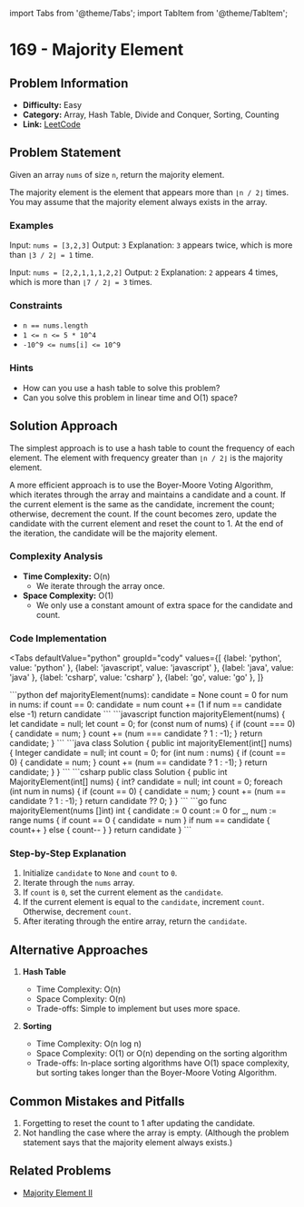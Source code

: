 import Tabs from '@theme/Tabs';
import TabItem from '@theme/TabItem';

# 169 - Majority Element

## Problem Information
- **Difficulty:** Easy
- **Category:** Array, Hash Table, Divide and Conquer, Sorting, Counting
- **Link:** [LeetCode](https://leetcode.com/problems/majority-element/)

## Problem Statement
Given an array `nums` of size `n`, return the majority element.

The majority element is the element that appears more than `⌊n / 2⌋` times. You may assume that the majority element always exists in the array.

### Examples
Input: `nums = [3,2,3]`
Output: `3`
Explanation: `3` appears twice, which is more than `⌊3 / 2⌋ = 1` time.

Input: `nums = [2,2,1,1,1,2,2]`
Output: `2`
Explanation: `2` appears 4 times, which is more than `⌊7 / 2⌋ = 3` times.

### Constraints
- `n == nums.length`
- `1 <= n <= 5 * 10^4`
- `-10^9 <= nums[i] <= 10^9`

### Hints
- How can you use a hash table to solve this problem?
- Can you solve this problem in linear time and O(1) space?

## Solution Approach
The simplest approach is to use a hash table to count the frequency of each element. The element with frequency greater than `⌊n / 2⌋` is the majority element.

A more efficient approach is to use the Boyer-Moore Voting Algorithm, which iterates through the array and maintains a candidate and a count. If the current element is the same as the candidate, increment the count; otherwise, decrement the count. If the count becomes zero, update the candidate with the current element and reset the count to 1. At the end of the iteration, the candidate will be the majority element.

### Complexity Analysis
- **Time Complexity:** O(n)
  - We iterate through the array once.
- **Space Complexity:** O(1)
  - We only use a constant amount of extra space for the candidate and count.

### Code Implementation
<Tabs
  defaultValue="python"
  groupId="cody"
  values={[
    {label: 'python', value: 'python' },
    {label: 'javascript', value: 'javascript' },
    {label: 'java', value: 'java' },
    {label: 'csharp', value: 'csharp' },
    {label: 'go', value: 'go' },
  ]}
>
<TabItem value='python'>
```python
def majorityElement(nums):
    candidate = None
    count = 0
    for num in nums:
        if count == 0:
            candidate = num
        count += (1 if num == candidate else -1)
    return candidate
```
</TabItem>
<TabItem value='javascript'>
```javascript
function majorityElement(nums) {
    let candidate = null;
    let count = 0;
    for (const num of nums) {
        if (count === 0) {
            candidate = num;
        }
        count += (num === candidate ? 1 : -1);
    }
    return candidate;
}
```
</TabItem>
<TabItem value='java'>
```java
class Solution {
    public int majorityElement(int[] nums) {
        Integer candidate = null;
        int count = 0;
        for (int num : nums) {
            if (count == 0) {
                candidate = num;
            }
            count += (num == candidate ? 1 : -1);
        }
        return candidate;
    }
}
```
</TabItem>
<TabItem value='csharp'>
```csharp
public class Solution {
    public int MajorityElement(int[] nums) {
        int? candidate = null;
        int count = 0;
        foreach (int num in nums) {
            if (count == 0) {
                candidate = num;
            }
            count += (num == candidate ? 1 : -1);
        }
        return candidate ?? 0;
    }
}
```
</TabItem>
<TabItem value='go'>
```go
func majorityElement(nums []int) int {
    candidate := 0
    count := 0
    for _, num := range nums {
        if count == 0 {
            candidate = num
        }
        if num == candidate {
            count++
        } else {
            count--
        }
    }
    return candidate
}
```
</TabItem>
</Tabs>

### Step-by-Step Explanation
1. Initialize `candidate` to `None` and `count` to `0`.
2. Iterate through the `nums` array.
3. If `count` is `0`, set the current element as the `candidate`.
4. If the current element is equal to the `candidate`, increment `count`. Otherwise, decrement `count`.
5. After iterating through the entire array, return the `candidate`.

## Alternative Approaches
1. **Hash Table**
   - Time Complexity: O(n)
   - Space Complexity: O(n)
   - Trade-offs: Simple to implement but uses more space.

2. **Sorting**
   - Time Complexity: O(n log n)
   - Space Complexity: O(1) or O(n) depending on the sorting algorithm
   - Trade-offs: In-place sorting algorithms have O(1) space complexity, but sorting takes longer than the Boyer-Moore Voting Algorithm.

## Common Mistakes and Pitfalls
1. Forgetting to reset the count to 1 after updating the candidate.
2. Not handling the case where the array is empty. (Although the problem statement says that the majority element always exists.)

## Related Problems
- [Majority Element II](https://leetcode.com/problems/majority-element-ii/)
